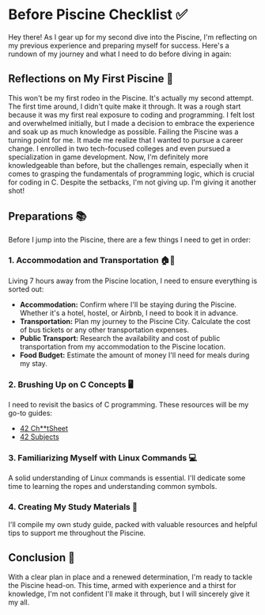 # Before Piscine Checklist ✅

Hey there! As I gear up for my second dive into the Piscine, I'm reflecting on my previous experience and preparing myself for success. Here's a rundown of my journey and what I need to do before diving in again:

## Reflections on My First Piscine 🔄

This won't be my first rodeo in the Piscine. It's actually my second attempt. The first time around, I didn't quite make it through. It was a rough start because it was my first real exposure to coding and programming. I felt lost and overwhelmed initially, but I made a decision to embrace the experience and soak up as much knowledge as possible. Failing the Piscine was a turning point for me. It made me realize that I wanted to pursue a career change. I enrolled in two tech-focused colleges and even pursued a specialization in game development. Now, I'm definitely more knowledgeable than before, but the challenges remain, especially when it comes to grasping the fundamentals of programming logic, which is crucial for coding in C. Despite the setbacks, I'm not giving up. I'm giving it another shot!

## Preparations 📚

Before I jump into the Piscine, there are a few things I need to get in order:

### 1. Accommodation and Transportation 🏠🚌

Living 7 hours away from the Piscine location, I need to ensure everything is sorted out:

- **Accommodation:** Confirm where I'll be staying during the Piscine. Whether it's a hotel, hostel, or Airbnb, I need to book it in advance.
- **Transportation:** Plan my journey to the Piscine City. Calculate the cost of bus tickets or any other transportation expenses.
- **Public Transport:** Research the availability and cost of public transportation from my accommodation to the Piscine location.
- **Food Budget:** Estimate the amount of money I'll need for meals during my stay.

### 2. Brushing Up on C Concepts 🖥️

I need to revisit the basics of C programming. These resources will be my go-to guides:

- [42 Ch**tSheet](https://github.com/agavrel/42_CheatSheet?tab=readme-ov-file#c-data-types)
- [42 Subjects](https://github.com/Binary-Hackers/42_Subjects/tree/master/01_Piscines/C/EN)

### 3. Familiarizing Myself with Linux Commands 💻

A solid understanding of Linux commands is essential. I'll dedicate some time to learning the ropes and understanding common symbols.

### 4. Creating My Study Materials 📖

I'll compile my own study guide, packed with valuable resources and helpful tips to support me throughout the Piscine.

## Conclusion 🎯

With a clear plan in place and a renewed determination, I'm ready to tackle the Piscine head-on. This time, armed with experience and a thirst for knowledge, I'm not confident I'll make it through, but I will sincerely give it my all.
